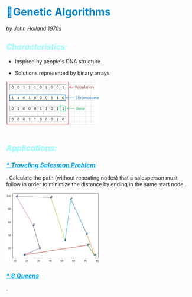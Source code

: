 #  
<h1 style="color:#0082C3">🧬<b>Genetic Algorithms</b></h1>

_by John Holland 1970s_

<h2 style="color:#95FFFF"><i>Characteristics:</i></h2>
 
 * Inspired by people's DNA structure.

 * Solutions represented by binary arrays

<img width="50%" src="imgs/GA/1.jpg"> </img>
</br>
</br>



<h2 style="color:#95FFFF"><i>Applications:</i></h2>

<h3 style="color:#00A3E7"><i><u>* Traveling Salesman Problem</u></i></h3>.
Calculate the path (without repeating nodes) that a salesperson must follow in order to minimize the distance by ending in the same start node .

<img width="50%" src="imgs/GA/TravelingSalesman.jpg"> </img>


<h3 style="color:#00A3E7"><i><u>* 8 Queens</u></i></h3>.
